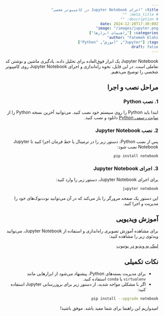```yaml
---
title: "اجرای Jupyter Notebook در کامپیوتر شخصی"
# meta_title: ""
# description: ""
date: 2024-12-20T17:30:00Z
image: "/images/jupyter.png"
categories: ["راهنمای ابزارها"]
author: "Fatemeh Elahi"
tags: ["Jupyter", "آموزش", "Python"]
draft: false
---
```


<style>
body {
    direction: rtl;
    text-align: right;
}
</style>

Jupyter Notebook یک ابزار فوق‌العاده برای تحلیل داده، یادگیری ماشین و نوشتن کد تعاملی است. در این فایل، نحوه راه‌اندازی و اجرای Jupyter Notebook روی کامپیوتر شخصی را توضیح می‌دهیم.

## مراحل نصب و اجرا

### 1. نصب Python
ابتدا باید Python را روی سیستم خود نصب کنید. می‌توانید آخرین نسخه Python را از [سایت رسمی Python](https://www.python.org/) دانلود و نصب کنید.

### 2. نصب Jupyter Notebook
پس از نصب Python، دستور زیر را در ترمینال یا خط فرمان اجرا کنید تا Jupyter Notebook نصب شود:

```bash
pip install notebook
```

### 3. اجرای Jupyter Notebook
برای اجرای Jupyter Notebook، دستور زیر را وارد کنید:

```bash
jupyter notebook
```

این دستور یک صفحه مرورگر را باز می‌کند که در آن می‌توانید نوت‌بوک‌های خود را مدیریت و اجرا کنید.

## آموزش ویدیویی
برای مشاهده آموزش تصویری راه‌اندازی و استفاده از Jupyter Notebook، می‌توانید ویدئوی زیر را مشاهده کنید:

[لینک به ویدیو در یوتیوب](https://www.youtube.com/watch?v=-ijS8WTo8is)

## نکات تکمیلی
- برای مدیریت بسته‌های Python، پیشنهاد می‌شود از ابزارهایی مانند `virtualenv` یا `conda` استفاده کنید.
- اگر با مشکلی مواجه شدید، از دستور زیر برای بروزرسانی Jupyter استفاده کنید:

```bash
pip install --upgrade notebook
```

امیدواریم این راهنما برای شما مفید باشد. موفق باشید!

